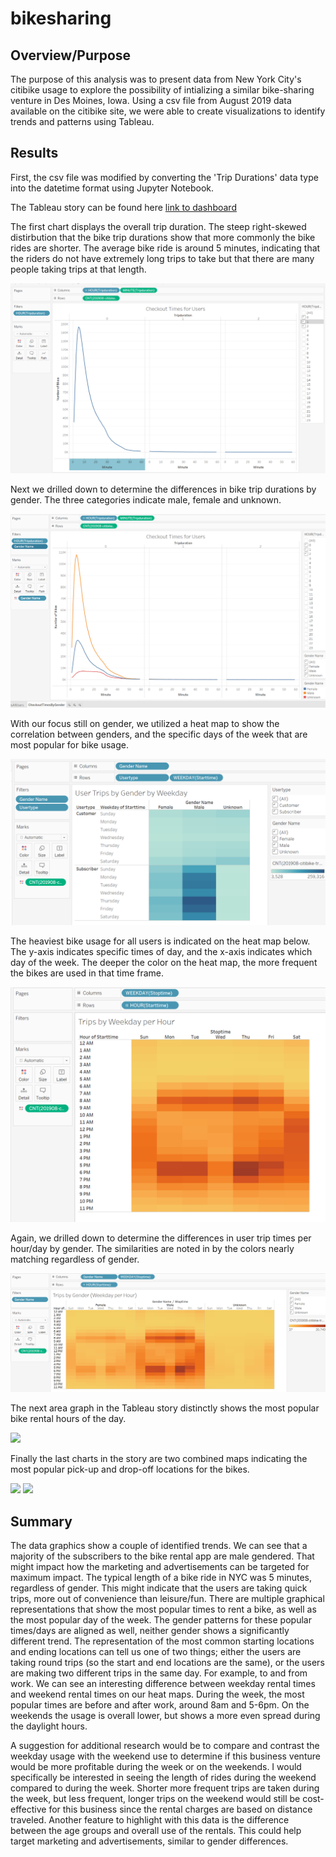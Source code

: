 # bikesharing

## Overview/Purpose
  The purpose of this analysis was to present data from New York City's citibike usage to explore the possibility of intializing a similar bike-sharing venture in Des Moines, Iowa. Using a csv file from August 2019 data available on the citibike site, we were able to create visualizations to identify trends and patterns using Tableau. 

## Results

First, the csv file was modified by converting the 'Trip Durations' data type into the datetime format using Jupyter Notebook. 

The Tableau story can be found here [link to dashboard](https://public.tableau.com/app/profile/brittani7429/viz/Citibike_16631179420650/BikeRentalStory?publish=yes)

The first chart displays the overall trip duration. The steep right-skewed distirbution that the bike trip durations show that more commonly the bike rides are shorter. The average bike ride is around 5 minutes, indicating that the riders do not have extremely long trips to take but that there are many people taking trips at that length. 

![](checkout_times_all_users.png)

Next we drilled down to determine the differences in bike trip durations by gender. The three categories indicate male, female and unknown. 

![](checkout_times_by_gender.png)

With our focus still on gender, we utilized a heat map to show the correlation between genders, and the specific days of the week that are most popular for bike usage.

![](user_trips_by_gender_by_weekday.png)

The heaviest bike usage for all users is indicated on the heat map below. The y-axis indicates specific times of day, and the x-axis indicates which day of the week. The deeper the color on the heat map, the more frequent the bikes are used in that time frame.  

![](trips_by_day_per_hour.png)

Again, we drilled down to determine the differences in user trip times per hour/day by gender. The similarities are noted in by the colors nearly matching regardless of gender. 

![](trips_by_gender_by_weekday_per_hour.png)

The next area graph in the Tableau story distinctly shows the most popular bike rental hours of the day. 

![](august_peak_hours)

Finally the last charts in the story are two combined maps indicating the most popular pick-up and drop-off locations for the bikes.

![](top_starting_locations) ![](top_ending_locations)

## Summary
  The data graphics show a couple of identified trends. We can see that a majority of the subscribers to the bike rental app are male gendered. That might impact how the marketing and advertisements can be targeted for maximum impact. The typical length of a bike ride in NYC was 5 minutes, regardless of gender. This might indicate that the users are taking quick trips, more out of convenience than leisure/fun. There are multiple graphical representations that show the most popular times to rent a bike, as well as the most popular day of the week. The gender patterns for these popular times/days are aligned as well, neither gender shows a significantly different trend. The representation of the most common starting locations and ending locations can tell us one of two things; either the users are taking round trips (so the start and end locations are the same), or the users are making two different trips in the same day. For example, to and from work. We can see an interesting difference between weekday rental times and weekend rental times on our heat maps. During the week, the most popular times are before and after work, around 8am and 5-6pm. On the weekends the usage is overall lower, but shows a more even spread during the daylight hours. 
  
  A suggestion for additional research would be to compare and contrast the weekday usage with the weekend use to determine if this business venture would be more profitable during the week or on the weekends. I would specifically be interested in seeing the length of rides during the weekend compared to during the week. Shorter more frequent trips are taken during the week, but less frequent, longer trips on the weekend would still be cost-effective for this business since the rental charges are based on distance traveled. Another feature to highlight with this data is the difference between the age groups and overall use of the rentals. This could help target marketing and advertisements, similar to gender differences.  
